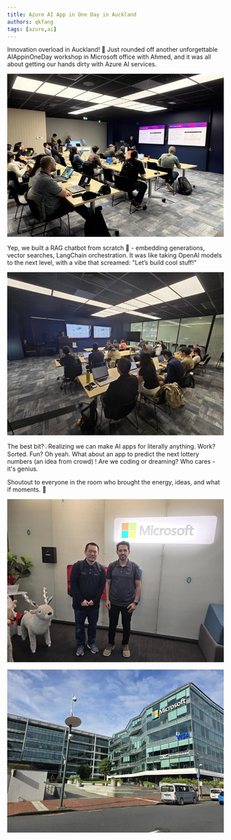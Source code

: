 ```yaml
---
title: Azure AI App in One Day in Auckland
authors: qkfang
tags: [azure,ai]
---
```


Innovation overload in Auckland! 🚀 Just rounded off another unforgettable AIAppinOneDay workshop in Microsoft office with Ahmed, and it was all about getting our hands dirty with Azure AI services. 

![azure-aiapp-in-one-day-auckland-workshop](images/azure-aiapp-in-one-day-auckland-workshop.png)

Yep, we built a RAG chatbot from scratch 💬 - embedding generations, vector searches, LangChain orchestration. It was like taking OpenAI models to the next level, with a vibe that screamed: "Let’s build cool stuff!" 
 
![azure-aiapp-in-one-day-auckland-room](images/azure-aiapp-in-one-day-auckland-room.png)

The best bit?💡Realizing we can make AI apps for literally anything. Work? Sorted. Fun? Oh yeah. What about an app to predict the next lottery numbers (an idea from crowd) ! Are we coding or dreaming? Who cares - it's genius.
 
Shoutout to everyone in the room who brought the energy, ideas, and what if moments. 🤝 

![azure-aiapp-in-one-day-auckland-microsoft-logo](images/azure-aiapp-in-one-day-auckland-microsoft-logo.png)

![azure-aiapp-in-one-day-auckland-microsoft-office](images/azure-aiapp-in-one-day-auckland-microsoft-office.png)
